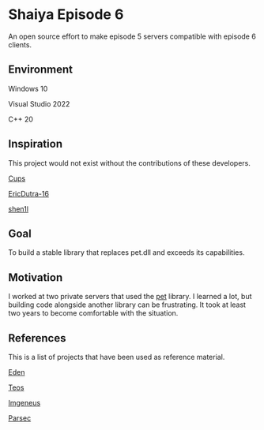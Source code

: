 # Shaiya Episode 6

An open source effort to make episode 5 servers compatible with episode 6 clients.

## Environment

Windows 10

Visual Studio 2022

C++ 20

## Inspiration

This project would not exist without the contributions of these developers. 

[Cups](https://www.elitepvpers.com/forum/shaiya-pserver-guides-releases/4653021-shaiya-library.html)

[EricDutra-16](https://www.elitepvpers.com/forum/shaiya-pserver-guides-releases/4189218-release-wip-ep6-source-code.html)

[shen1l](https://www.elitepvpers.com/forum/shaiya-pserver-guides-releases/3669922-release-ep6-itemmall-fixed.html)

## Goal

To build a stable library that replaces pet.dll and exceeds its capabilities.

## Motivation

I worked at two private servers that used the [pet](https://www.elitepvpers.com/forum/shaiya-pserver-guides-releases/4102262-release-shen1ls-wings.html) library. I learned a lot, but building code alongside another library can be frustrating. It took at least two years to become comfortable with the situation.

## References

This is a list of projects that have been used as reference material.

[Eden](https://github.com/tristonplummer/Eden)

[Teos](https://github.com/ShaiyaTeos/Teos)

[Imgeneus](https://github.com/vbasik08/SH.Imgeneus)

[Parsec](https://github.com/matigramirez/Parsec)
